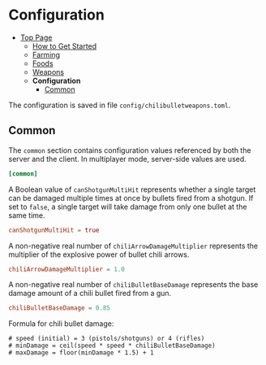 # Configuration

- [Top Page](../index.html)
  - [How to Get Started](index.html)
  - [Farming](farming.html)
  - [Foods](foods.html)
  - [Weapons](weapons.html)
  - **Configuration**
    - [Common](#common)

The configuration is saved in file `config/chilibulletweapons.toml`.

## Common

The `common` section contains configuration values referenced by both the server and the client.
In multiplayer mode, server-side values are used.

```toml
[common]
```

A Boolean value of `canShotgunMultiHit` represents whether a single target can be damaged multiple times at once by bullets fired from a shotgun.
If set to `false`, a single target will take damage from only one bullet at the same time.

```toml
canShotgunMultiHit = true
```

A non-negative real number of `chiliArrowDamageMultiplier` represents the multiplier of the explosive power of bullet chili arrows.

```toml
chiliArrowDamageMultiplier = 1.0
```

A non-negative real number of `chiliBulletBaseDamage` represents the base damage amount of a chili bullet fired from a gun.

```toml
chiliBulletBaseDamage = 0.85
```

Formula for chili bullet damage:

```text
# speed (initial) = 3 (pistols/shotguns) or 4 (rifles)
# minDamage = ceil(speed * speed * chiliBulletBaseDamage)
# maxDamage = floor(minDamage * 1.5) + 1
```
